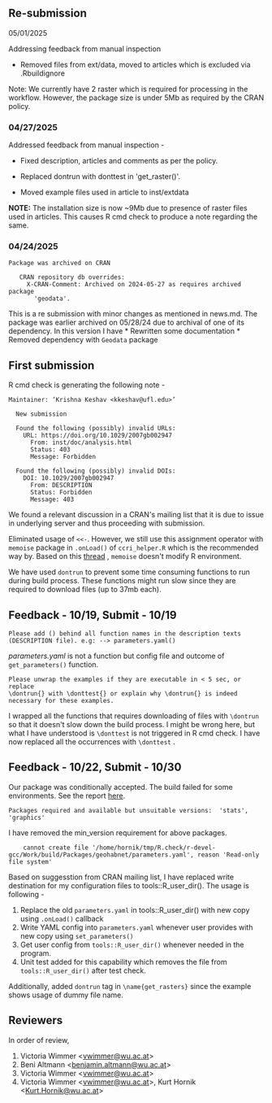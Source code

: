 ## Re-submission

05/01/2025

Addressing feedback from manual inspection

-   Removed files from ext/data, moved to articles which is excluded via .Rbuildignore

Note: We currently have 2 raster which is required for processing in the workflow. However, the package size is under 5Mb as required by the CRAN policy.

### 04/27/2025

Addressed feedback from manual inspection -

-   Fixed description, articles and comments as per the policy.

-   Replaced dontrun with donttest in 'get_raster()'.

-   Moved example files used in article to inst/extdata

**NOTE:** The installation size is now \~9Mb due to presence of raster files used in articles. This causes R cmd check to produce a note regarding the same.

### 04/24/2025

```         
Package was archived on CRAN
   
   CRAN repository db overrides:
     X-CRAN-Comment: Archived on 2024-05-27 as requires archived package
       'geodata'.
```

This is a re submission with minor changes as mentioned in news.md. The package was earlier archived on 05/28/24 due to archival of one of its dependency. In this version I have \* Rewritten some documentation \* Removed dependency with `Geodata` package

## First submission

R cmd check is generating the following note -

```         
Maintainer: ‘Krishna Keshav <kkeshav@ufl.edu>’
  
  New submission
  
  Found the following (possibly) invalid URLs:
    URL: https://doi.org/10.1029/2007gb002947
      From: inst/doc/analysis.html
      Status: 403
      Message: Forbidden
  
  Found the following (possibly) invalid DOIs:
    DOI: 10.1029/2007gb002947
      From: DESCRIPTION
      Status: Forbidden
      Message: 403
```

We found a relevant discussion in a CRAN's mailing list that it is due to issue in underlying server and thus proceeding with submission.

Eliminated usage of `<<-`. However, we still use this assignment operator with `memoise` package in `.onLoad()` of `ccri_helper.R` which is the recommended way by. Based on this [thread](https://github.com/r-lib/memoise/issues/76) , `memoise` doesn't modify R environment.

We have used `dontrun` to prevent some time consuming functions to run during build process. These functions might run slow since they are required to download files (up to 37mb each).

## Feedback - 10/19, Submit - 10/19

```         
Please add () behind all function names in the description texts
(DESCRIPTION file). e.g: --> parameters.yaml()
```

*parameters.yaml* is not a function but config file and outcome of `get_parameters()` function.

```         
Please unwrap the examples if they are executable in < 5 sec, or replace
\dontrun{} with \donttest{} or explain why \dontrun{} is indeed
necessary for these examples.
```

I wrapped all the functions that requires downloading of files with `\dontrun` so that it doesn't slow down the build process. I might be wrong here, but what I have understood is `\donttest` is not triggered in R cmd check. I have now replaced all the occurrences with `\donttest` .

## Feedback - 10/22, Submit - 10/30

Our package was conditionally accepted. The build failed for some environments. See the report [here](https://nam10.safelinks.protection.outlook.com/?url=https%3A%2F%2Fcran.r-project.org%2Fweb%2Fchecks%2Fcheck_results_geohabnet.html&data=05%7C01%7Ckkeshav%40ufl.edu%7C0e9750fb07c84cc2d05208dbd2e51116%7C0d4da0f84a314d76ace60a62331e1b84%7C0%7C0%7C638335653506437699%7CUnknown%7CTWFpbGZsb3d8eyJWIjoiMC4wLjAwMDAiLCJQIjoiV2luMzIiLCJBTiI6Ik1haWwiLCJXVCI6Mn0%3D%7C3000%7C%7C%7C&sdata=EbkniC3U%2FFsPiw%2Bpjg4VxBnbDlEonYh5FioMmTdC3bg%3D&reserved=0).

```         
Packages required and available but unsuitable versions:  'stats', 'graphics'
```

I have removed the min_version requirement for above packages.

```         
    cannot create file '/home/hornik/tmp/R.check/r-devel-gcc/Work/build/Packages/geohabnet/parameters.yaml', reason 'Read-only file system'
```

Based on suggesstion from CRAN mailing list, I have replaced write destination for my configuration files to tools::R_user_dir(). The usage is following -

1.  Replace the old `parameters.yaml` in tools::R_user_dir() with new copy using `.onLoad()` callback
2.  Write YAML config into `parameters.yaml` whenever user provides with new copy using `set_parameters()`
3.  Get user config from `tools::R_user_dir()` whenever needed in the program.
4.  Unit test added for this capability which removes the file from `tools::R_user_dir()` after test check.

Additionally, added `dontrun` tag in `\name{get_rasters}` since the example shows usage of dummy file name.

## Reviewers

In order of review,

1.  Victoria Wimmer \<[vwimmer\@wu.ac.at](mailto:vwimmer@wu.ac.at)\>
2.  Beni Altmann \<[benjamin.altmann\@wu.ac.at](mailto:benjamin.altmann@wu.ac.at)\>
3.  Victoria Wimmer \<[vwimmer\@wu.ac.at](mailto:vwimmer@wu.ac.at)\>
4.  Victoria Wimmer \<[vwimmer\@wu.ac.at](mailto:vwimmer@wu.ac.at)\>, Kurt Hornik \<[Kurt.Hornik\@wu.ac.at](mailto:Kurt.Hornik@wu.ac.at)\>
